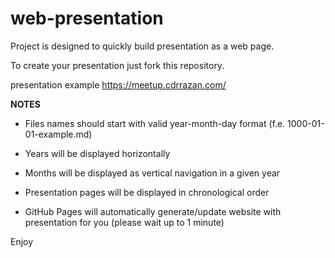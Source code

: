 # web-presentation

Project is designed to quickly build presentation as a web page.

To create your presentation just fork this repository.

presentation example https://meetup.cdrrazan.com/


**NOTES**

- Files names should start with valid  year-month-day format (f.e. 1000-01-01-example.md)

- Years will be displayed horizontally  

- Months will be displayed as vertical navigation in a given year

- Presentation pages will be displayed in chronological order

- GitHub Pages will automatically generate/update website with presentation for you (please wait up to 1 minute)


Enjoy
